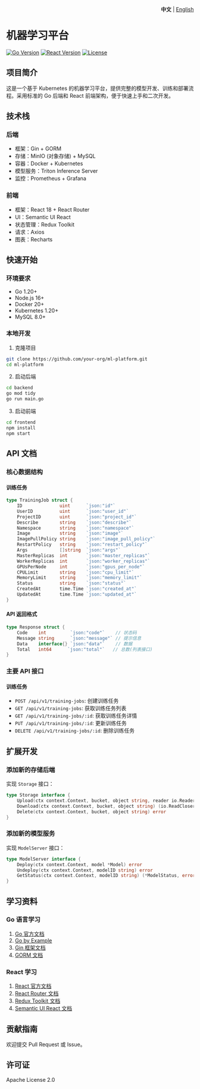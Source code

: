 <p align="right">
   <strong>中文</strong> | <a href="./README.md">English</a>
</p> 

# 机器学习平台

[![Go Version](https://img.shields.io/badge/Go-1.20+-blue.svg)]()
[![React Version](https://img.shields.io/badge/React-18.0+-blue.svg)]()
[![License](https://img.shields.io/badge/license-Apache%202-4EB1BA.svg)]()

## 项目简介

这是一个基于 Kubernetes 的机器学习平台，提供完整的模型开发、训练和部署流程。采用标准的 Go 后端和 React 前端架构，便于快速上手和二次开发。

## 技术栈

### 后端
- 框架：Gin + GORM
- 存储：MinIO (对象存储) + MySQL
- 容器：Docker + Kubernetes
- 模型服务：Triton Inference Server
- 监控：Prometheus + Grafana

### 前端
- 框架：React 18 + React Router
- UI：Semantic UI React
- 状态管理：Redux Toolkit
- 请求：Axios
- 图表：Recharts

## 快速开始

### 环境要求
- Go 1.20+
- Node.js 16+
- Docker 20+
- Kubernetes 1.20+
- MySQL 8.0+

### 本地开发

1. 克隆项目
```bash
git clone https://github.com/your-org/ml-platform.git
cd ml-platform
```

2. 启动后端
```bash
cd backend
go mod tidy
go run main.go
```

3. 启动前端
```bash
cd frontend
npm install
npm start
```

## API 文档

### 核心数据结构

#### 训练任务
```go
type TrainingJob struct {
    ID              uint      `json:"id"`
    UserID          uint      `json:"user_id"`
    ProjectID       uint      `json:"project_id"`
    Describe        string    `json:"describe"`
    Namespace       string    `json:"namespace"`
    Image           string    `json:"image"`
    ImagePullPolicy string    `json:"image_pull_policy"`
    RestartPolicy   string    `json:"restart_policy"`
    Args            []string  `json:"args"`
    MasterReplicas  int       `json:"master_replicas"`
    WorkerReplicas  int       `json:"worker_replicas"`
    GPUsPerNode     int       `json:"gpus_per_node"`
    CPULimit        string    `json:"cpu_limit"`
    MemoryLimit     string    `json:"memory_limit"`
    Status          string    `json:"status"`
    CreatedAt       time.Time `json:"created_at"`
    UpdatedAt       time.Time `json:"updated_at"`
}
```

#### API 返回格式
```go
type Response struct {
    Code    int         `json:"code"`    // 状态码
    Message string      `json:"message"` // 提示信息
    Data    interface{} `json:"data"`    // 数据
    Total   int64      `json:"total"`   // 总数(列表接口)
}
```

### 主要 API 接口

#### 训练任务
- `POST /api/v1/training-jobs`: 创建训练任务
- `GET /api/v1/training-jobs`: 获取训练任务列表
- `GET /api/v1/training-jobs/:id`: 获取训练任务详情
- `PUT /api/v1/training-jobs/:id`: 更新训练任务
- `DELETE /api/v1/training-jobs/:id`: 删除训练任务

## 扩展开发

### 添加新的存储后端
实现 `Storage` 接口：
```go
type Storage interface {
    Upload(ctx context.Context, bucket, object string, reader io.Reader) error
    Download(ctx context.Context, bucket, object string) (io.ReadCloser, error)
    Delete(ctx context.Context, bucket, object string) error
}
```

### 添加新的模型服务
实现 `ModelServer` 接口：
```go
type ModelServer interface {
    Deploy(ctx context.Context, model *Model) error
    Undeploy(ctx context.Context, modelID string) error
    GetStatus(ctx context.Context, modelID string) (*ModelStatus, error)
}
```

## 学习资料

### Go 语言学习
1. [Go 官方文档](https://golang.org/doc/)
2. [Go by Example](https://gobyexample.com/)
3. [Gin 框架文档](https://gin-gonic.com/docs/)
4. [GORM 文档](https://gorm.io/docs/)

### React 学习
1. [React 官方文档](https://reactjs.org/docs/getting-started.html)
2. [React Router 文档](https://reactrouter.com/docs/en/v6)
3. [Redux Toolkit 文档](https://redux-toolkit.js.org/)
4. [Semantic UI React 文档](https://react.semantic-ui.com/)

## 贡献指南

欢迎提交 Pull Request 或 Issue。

## 许可证

Apache License 2.0